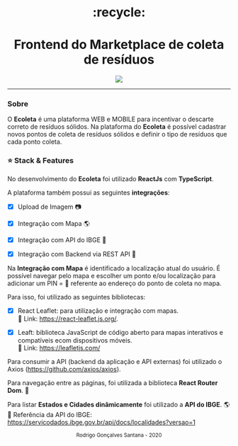 <div align="center">
  <h1>:recycle:</h1>
  <h1>Frontend do Marketplace de coleta de resíduos</h1>
</div>


<p align="center">
  <img src="ecoletaweb.gif">
</p>



_________________




### Sobre
O **Ecoleta** é uma plataforma WEB e MOBILE para incentivar o descarte correto de resíduos sólidos. Na plataforma do **Ecoleta** é possível cadastrar novos pontos de coleta de resíduos sólidos e definir o tipo de resíduos que cada ponto coleta.



### :star: Stack & Features
No desenvolvimento do **Ecoleta** foi utilizado **ReactJs** com **TypeScript**. 


A plataforma também possui as seguintes **integrações**:

- [x] Upload de Imagem :camera: 
- [x] Integração com Mapa :earth_americas: 
- [x] Integração com API do IBGE :satellite: 
- [x] Integração com Backend via REST API :electric_plug:

 

Na **Integração com Mapa** é identificado a localização atual do usuário. É possível navegar pelo mapa e escolher um ponto e/ou localização para adicionar um PIN = :round_pushpin: referente ao endereço do ponto de coleta no mapa.


Para isso, foi utilizado as seguintes bibliotecas:

- [x] React Leaflet: para utilização e integração com mapas. <br/> 
:paperclip: Link: https://react-leaflet.js.org/.

- [x] Leaft: biblioteca JavaScript de código aberto para mapas interativos e compatíveis ecom dispositivos móveis. <br/>
:paperclip: Link: https://leafletjs.com/



Para consumir a API (backend da aplicação e API externas) foi utilizado o Axios (https://github.com/axios/axios).



Para navegação entre as páginas, foi utilizada a biblioteca **React Router Dom**. :truck:



Para listar **Estados e Cidades dinâmicamente** foi utilizado a **API do IBGE**. :earth_americas: <br/>
:paperclip: Referência da API do IBGE: https://servicodados.ibge.gov.br/api/docs/localidades?versao=1





<div align="center">
  <small>Rodrigo Gonçalves Santana - 2020</small>
</div>